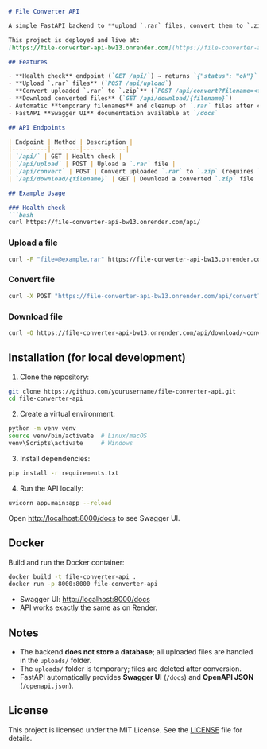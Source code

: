 ````markdown
# File Converter API

A simple FastAPI backend to **upload `.rar` files, convert them to `.zip`**, and download the converted files.  

This project is deployed and live at:  
[https://file-converter-api-bw13.onrender.com](https://file-converter-api-bw13.onrender.com)

## Features

- **Health check** endpoint (`GET /api/`) → returns `{"status": "ok"}`
- **Upload `.rar` files** (`POST /api/upload`)
- **Convert uploaded `.rar` to `.zip`** (`POST /api/convert?filename=<filename>`)
- **Download converted files** (`GET /api/download/{filename}`)
- Automatic **temporary filenames** and cleanup of `.rar` files after conversion
- FastAPI **Swagger UI** documentation available at `/docs`

## API Endpoints

| Endpoint | Method | Description |
|----------|--------|------------|
| `/api/` | GET | Health check |
| `/api/upload` | POST | Upload a `.rar` file |
| `/api/convert` | POST | Convert uploaded `.rar` to `.zip` (requires `filename` query param) |
| `/api/download/{filename}` | GET | Download a converted `.zip` file |

## Example Usage

### Health check
```bash
curl https://file-converter-api-bw13.onrender.com/api/
````

### Upload a file

```bash
curl -F "file=@example.rar" https://file-converter-api-bw13.onrender.com/api/upload
```

### Convert file

```bash
curl -X POST "https://file-converter-api-bw13.onrender.com/api/convert?filename=<your_uploaded_filename>"
```

### Download file

```bash
curl -O https://file-converter-api-bw13.onrender.com/api/download/<converted_filename>.zip
```

## Installation (for local development)

1. Clone the repository:

```bash
git clone https://github.com/yourusername/file-converter-api.git
cd file-converter-api
```

2. Create a virtual environment:

```bash
python -m venv venv
source venv/bin/activate  # Linux/macOS
venv\Scripts\activate     # Windows
```

3. Install dependencies:

```bash
pip install -r requirements.txt
```

4. Run the API locally:

```bash
uvicorn app.main:app --reload
```

Open [http://localhost:8000/docs](http://localhost:8000/docs) to see Swagger UI.

## Docker

Build and run the Docker container:

```bash
docker build -t file-converter-api .
docker run -p 8000:8000 file-converter-api
```

* Swagger UI: [http://localhost:8000/docs](http://localhost:8000/docs)
* API works exactly the same as on Render.

## Notes

* The backend **does not store a database**; all uploaded files are handled in the `uploads/` folder.
* The `uploads/` folder is temporary; files are deleted after conversion.
* FastAPI automatically provides **Swagger UI** (`/docs`) and **OpenAPI JSON** (`/openapi.json`).

## License

This project is licensed under the MIT License. See the [LICENSE](LICENSE) file for details.
